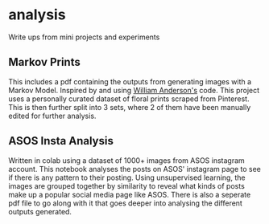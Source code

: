 # analysis
Write ups from mini projects and experiments

## Markov Prints
This includes a pdf containing the outputs from generating images with a Markov Model. Inspired by and using [William Anderson's](https://magenta.as/using-machine-learning-to-make-art-84df7d3bb911) code. This project uses a personally curated dataset of floral prints scraped from Pinterest. This is then further split into 3 sets, where 2 of them have been manually edited for further analysis. 

## ASOS Insta Analysis
Written in colab using a dataset of 1000+ images from ASOS instagram account. This notebook analyses the posts on ASOS' instagram page to see if there is any pattern to their posting. Using unsupervised learning, the images are grouped together by similarity to reveal what kinds of posts make up a popular social media page like ASOS. There is also a seperate pdf file to go along with it that goes deeper into analysing the different outputs generated.

